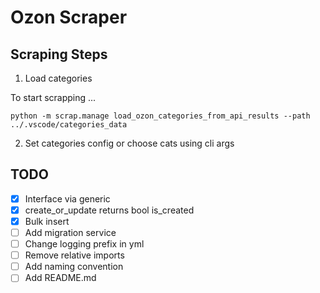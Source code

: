 # Ozon Scraper

## Scraping Steps

1. Load categories

To start scrapping ...

```
python -m scrap.manage load_ozon_categories_from_api_results --path ../.vscode/categories_data
```

2. Set categories config or choose cats using cli args

## TODO

- [x] Interface via generic
- [x] create_or_update returns bool is_created
- [x] Bulk insert
- [ ] Add migration service
- [ ] Change logging prefix in yml
- [ ] Remove relative imports
- [ ] Add naming convention
- [ ] Add README.md
